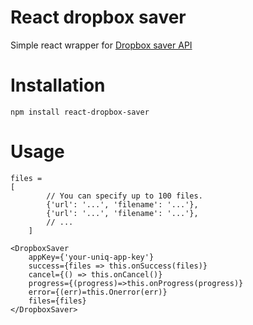 React dropbox saver
============
Simple react wrapper for [Dropbox saver API](https://www.dropbox.com/developers/saver)

Installation 
============
```
npm install react-dropbox-saver
```

Usage
=====
```
files =
[
        // You can specify up to 100 files.
        {'url': '...', 'filename': '...'},
        {'url': '...', 'filename': '...'},
        // ...
    ]

<DropboxSaver 
    appKey={'your-uniq-app-key'}
    success={files => this.onSuccess(files)}
    cancel={() => this.onCancel()}
    progress={(progress)=>this.onProgress(progress)}
    error={(err)=this.Onerror(err)}
    files={files}    
</DropboxSaver>
```


